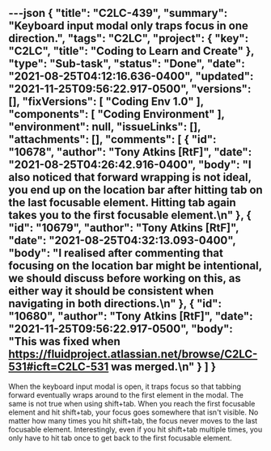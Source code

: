 ---json
{
  "title": "C2LC-439",
  "summary": "Keyboard input modal only traps focus in one direction.",
  "tags": "C2LC",
  "project": {
    "key": "C2LC",
    "title": "Coding to Learn and Create"
  },
  "type": "Sub-task",
  "status": "Done",
  "date": "2021-08-25T04:12:16.636-0400",
  "updated": "2021-11-25T09:56:22.917-0500",
  "versions": [],
  "fixVersions": [
    "Coding Env 1.0"
  ],
  "components": [
    "Coding Environment"
  ],
  "environment": null,
  "issueLinks": [],
  "attachments": [],
  "comments": [
    {
      "id": "10678",
      "author": "Tony Atkins [RtF]",
      "date": "2021-08-25T04:26:42.916-0400",
      "body": "I also noticed that forward wrapping is not ideal, you end up on the location bar after hitting tab on the last focusable element.  Hitting tab again takes you to the first focusable element.\n"
    },
    {
      "id": "10679",
      "author": "Tony Atkins [RtF]",
      "date": "2021-08-25T04:32:13.093-0400",
      "body": "I realised after commenting that focusing on the location bar might be intentional, we should discuss before working on this, as either way it should be consistent when navigating in both directions.\n"
    },
    {
      "id": "10680",
      "author": "Tony Atkins [RtF]",
      "date": "2021-11-25T09:56:22.917-0500",
      "body": "This was fixed when <https://fluidproject.atlassian.net/browse/C2LC-531#icft=C2LC-531> was merged.\n"
    }
  ]
}
---
When the keyboard input modal is open, it traps focus so that tabbing forward eventually wraps around to the first element in the modal.  The same is not true when using shift+tab.  When you reach the first focusable element and hit shift+tab, your focus goes somewhere that isn't visible.  No matter how many times you hit shift+tab, the focus never moves to the last focusable element.  Interestingly, even if you hit shift+tab multiple times, you only have to hit tab once to get back to the first focusable element.

        